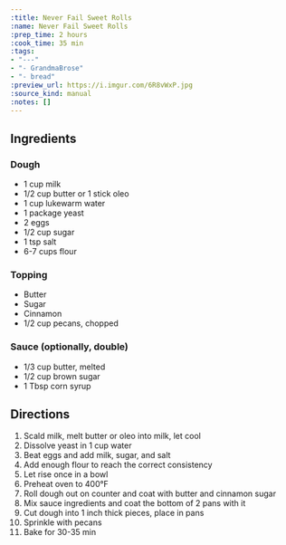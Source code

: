 ```yaml
---
:title: Never Fail Sweet Rolls
:name: Never Fail Sweet Rolls
:prep_time: 2 hours
:cook_time: 35 min
:tags:
- "---"
- "- GrandmaBrose"
- "- bread"
:preview_url: https://i.imgur.com/6R8vWxP.jpg
:source_kind: manual
:notes: []
---
```


## Ingredients
### Dough
- 1 cup milk
- 1/2 cup butter or 1 stick oleo
- 1 cup lukewarm water
- 1 package yeast
- 2 eggs
- 1/2 cup sugar
- 1 tsp salt
- 6-7 cups flour

### Topping
- Butter
- Sugar
- Cinnamon
- 1/2 cup pecans, chopped

### Sauce (optionally, double)
- 1/3 cup butter, melted
- 1/2 cup brown sugar
- 1 Tbsp corn syrup


## Directions
1. Scald milk, melt butter or oleo into milk, let cool
2. Dissolve yeast in 1 cup water
3. Beat eggs and add milk, sugar, and salt
4. Add enough flour to reach the correct consistency
5. Let rise once in a bowl
6. Preheat oven to 400°F
7. Roll dough out on counter and coat with butter and cinnamon sugar
8. Mix sauce ingredients and coat the bottom of 2 pans with it
9. Cut dough into 1 inch thick pieces, place in pans
10. Sprinkle with pecans
11. Bake for 30-35 min
